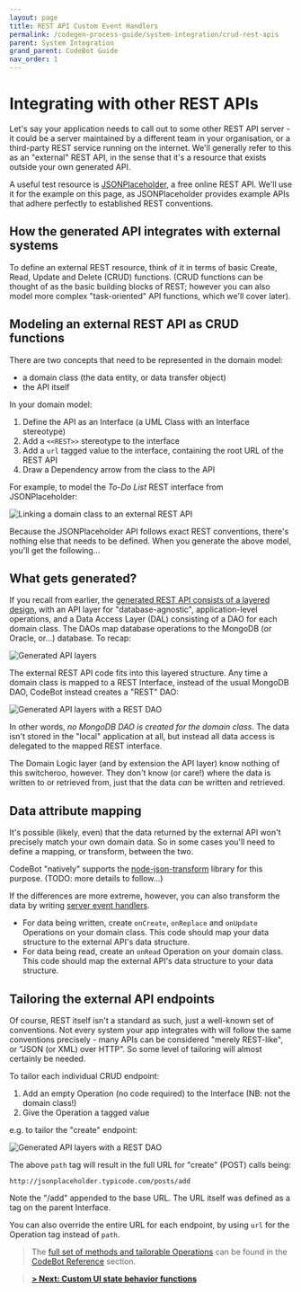 ```yaml
---
layout: page
title: REST API Custom Event Handlers
permalink: /codegen-process-guide/system-integration/crud-rest-apis
parent: System Integration
grand_parent: CodeBot Guide
nav_order: 1
---
```


# Integrating with other REST APIs

Let's say your application needs to call out to some other REST API server - it could be a server maintained by a different team in your organisation, or a third-party REST service running on the internet. We'll generally refer to this as an "external" REST API, in the sense that it's a resource that exists outside your own generated API.

A useful test resource is [JSONPlaceholder](http://jsonplaceholder.typicode.com/), a free online REST API. We'll use it for the example on this page, as JSONPlaceholder provides example APIs that adhere perfectly to established REST conventions.


## How the generated API integrates with external systems

To define an external REST resource, think of it in terms of basic Create, Read, Update and Delete (CRUD) functions.  (CRUD functions can be thought of as the basic building blocks of REST; however you can also model more complex "task-oriented" API functions, which we'll cover later).


## Modeling an external REST API as CRUD functions

There are two concepts that need to be represented in the domain model:

* a domain class (the data entity, or data transfer object)
* the API itself

In your domain model:

1. Define the API as an Interface (a UML Class with an Interface stereotype)
2. Add a `<<REST>>` stereotype to the interface
3. Add a `url` tagged value to the interface, containing the root URL of the REST API
5. Draw a Dependency arrow from the class to the API

For example, to model the *To-Do List* REST interface from JSONPlaceholder:

![Linking a domain class to an external REST API](../../images/system-integration/ToDoItems-REST-API.png "Linking a domain class to an external REST API")

Because the JSONPlaceholder API follows exact REST conventions, there's nothing else that needs to be defined. When you generate the above model, you'll get the following...

## What gets generated?

If you recall from earlier, the [generated REST API consists of a layered design](../domain-modeling/what-gets-generated), with an API layer for "database-agnostic", application-level operations, and a Data Access Layer (DAL) consisting of a DAO for each domain class. The DAOs map database operations to the MongoDB (or Oracle, or...) database. To recap:

![Generated API layers](../../images/domain-model/generated-api-layers.jpg "Generated API layers")

The external REST API code fits into this layered structure. Any time a domain class is mapped to a REST Interface, instead of the usual MongoDB DAO, CodeBot instead creates a "REST" DAO:

![Generated API layers with a REST DAO](../../images/system-integration/invoice-rest-dao.jpg "Generated API layers with a REST DAO")

In other words, *no MongoDB DAO is created for the domain class*. The data isn't stored in the "local" application at all, but instead all data access is delegated to the mapped REST interface.

The Domain Logic layer (and by extension the API layer) know nothing of this switcheroo, however. They don't know (or care!) where the data is written to or retrieved from, just that the data *can* be written and retrieved.

## Data attribute mapping

It's possible (likely, even) that the data returned by the external API won't precisely match your own domain data. So in some cases you'll need to define a mapping, or transform, between the two.

CodeBot "natively" supports the [node-json-transform](https://www.npmjs.com/package/node-json-transform) library for this purpose. (TODO: more details to follow...)

If the differences are more extreme, however, you can also transform the data by writing [server event handlers](../low-code/server-event-handlers).

* For data being written, create `onCreate`, `onReplace` and `onUpdate` Operations on your domain class. This code should map your data structure to the external API's data structure.
* For data being read, create an `onRead` Operation on your domain class. This code should map the external API's data structure to your data structure.


## Tailoring the external API endpoints

Of course, REST itself isn't a standard as such, just a well-known set of conventions. Not every system your app integrates with will follow the same conventions precisely - many APIs can be considered "merely REST-like", or "JSON (or XML) over HTTP". So some level of tailoring will almost certainly be needed.

To tailor each individual CRUD endpoint:

1. Add an empty Operation (no code required) to the Interface (NB: not the domain class!)
2. Give the Operation a tagged value

e.g. to tailor the "create" endpoint:

![Generated API layers with a REST DAO](../../images/system-integration/create-path.png "Generated API layers with a REST DAO")

The above `path` tag will result in the full URL for "create" (POST) calls being:

```http
http://jsonplaceholder.typicode.com/posts/add
```

Note the "/add" appended to the base URL. The URL itself was defined as a tag on the parent Interface.

You can also override the entire URL for each endpoint, by using `url` for the Operation tag instead of `path`.

> The [full set of methods and tailorable Operations](../../codebot-reference/external-rest-endpoints) can be found in the [CodeBot Reference](../../codebot-reference/) section.


> **[> Next: Custom UI state behavior functions](ui-behavior-functions)**
